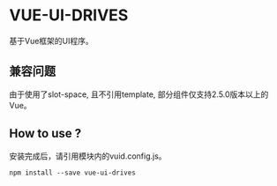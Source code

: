 # VUE-UI-DRIVES

基于Vue框架的UI程序。

## 兼容问题

由于使用了slot-space, 且不引用template, 部分组件仅支持2.5.0版本以上的Vue。

## How to use ?

安装完成后，请引用模块内的vuid.config.js。

    npm install --save vue-ui-drives
